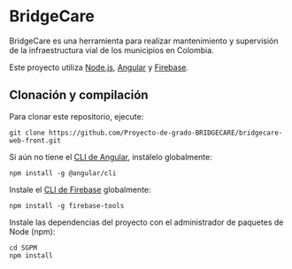 # BridgeCare

BridgeCare es una herramienta para realizar mantenimiento y supervisión de la infraestructura vial de los municipios en Colombia.

Este proyecto utiliza [Node.js](https://nodejs.org/en/download), [Angular](https://angular.io/guide/setup-local) y [Firebase](https://firebase.google.com/).

## Clonación y compilación

Para clonar este repositorio, ejecute:
```console
git clone https://github.com/Proyecto-de-grado-BRIDGECARE/bridgecare-web-front.git
```

Si aún no tiene el [CLI de Angular](https://github.com/angular/angular-cli), instálelo globalmente:
```console
npm install -g @angular/cli
```

Instale el [CLI de Firebase](https://github.com/firebase/firebase-tools) globalmente:
```console
npm install -g firebase-tools
```

Instale las dependencias del proyecto con el administrador de paquetes de Node (npm):
```console
cd SGPM
npm install
```
